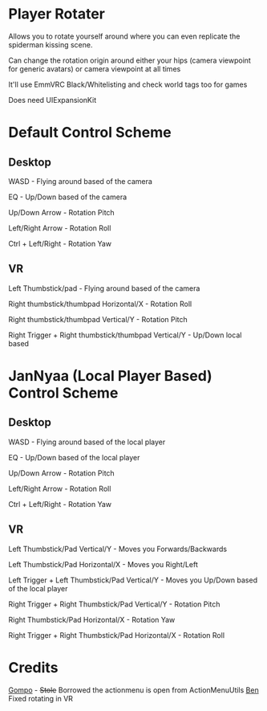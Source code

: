 # Player Rotater
Allows you to rotate yourself around where you can even replicate the spiderman kissing scene.

Can change the rotation origin around either your hips (camera viewpoint for generic avatars) or camera viewpoint at all times

It'll use EmmVRC Black/Whitelisting and check world tags too for games

Does need UIExpansionKit


# Default Control Scheme
## Desktop
WASD - Flying around based of the camera

EQ - Up/Down based of the camera

Up/Down Arrow - Rotation Pitch

Left/Right Arrow - Rotation Roll

Ctrl + Left/Right - Rotation Yaw

## VR
Left Thumbstick/pad - Flying around based of the camera

Right thumbstick/thumbpad Horizontal/X - Rotation Roll

Right thumbstick/thumbpad Vertical/Y - Rotation Pitch

Right Trigger + Right thumbstick/thumbpad Vertical/Y - Up/Down local based

# JanNyaa (Local Player Based) Control Scheme
## Desktop
WASD - Flying around based of the local player

EQ - Up/Down based of the local player

Up/Down Arrow - Rotation Pitch

Left/Right Arrow - Rotation Roll

Ctrl + Left/Right - Rotation Yaw

## VR
Left Thumbstick/Pad Vertical/Y - Moves you Forwards/Backwards

Left Thumbstick/Pad Horizontal/X - Moves you Right/Left

Left Trigger + Left Thumbstick/Pad Vertical/Y - Moves you Up/Down based of the local player

Right Trigger + Right Thumbstick/Pad Vertical/Y - Rotation Pitch

Right Thumbstick/Pad Horizontal/X - Rotation Yaw

Right Trigger + Right Thumbstick/Pad Horizontal/X - Rotation Roll


# Credits
[Gompo](https://github.com/gompocp/ActionMenuUtils/blob/69f1fe1852810ee977f23dceee5cff0e7b4528d7/ActionMenuAPI.cs#L251) - ~~Stole~~ Borrowed the actionmenu is open from ActionMenuUtils
[Ben](https://github.com/BenjaminZehowlt) Fixed rotating in VR
